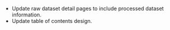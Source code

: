 - Update raw dataset detail pages to include processed dataset information.
- Update table of contents design.